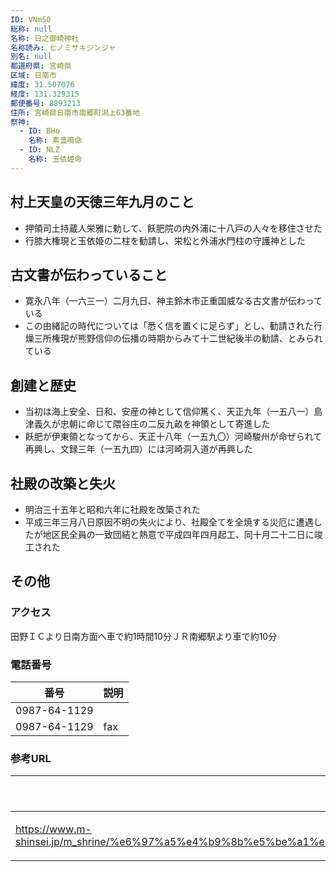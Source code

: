 ```yaml
---
ID: VNm50
総称: null
名称: 日之御崎神社
名称読み: ヒノミサキジンジャ
別名: null
都道府県: 宮崎県
区域: 日南市
緯度: 31.507076
経度: 131.329315
郵便番号: 8893213
住所: 宮崎県日南市南郷町潟上63番地
祭神:
  - ID: BHo
    名称: 素盞鳴命
  - ID: NLZ
    名称: 玉依姫命
---
```


## 村上天皇の天徳三年九月のこと

- 押領司土持蔵人栄雅に勅して、飫肥院の内外浦に十八戸の人々を移住させた
- 行膝大権現と玉依姫の二柱を勧請し、栄松と外浦水門柱の守護神とした

## 古文書が伝わっていること

- 寛永八年（一六三一）二月九日、神主鈴木市正重国威なる古文書が伝わっている
- この由緒記の時代については「悉く信を置くに足らず」とし、勧請された行燥三所権現が熊野信仰の伝播の時期からみて十二世紀後半の勧請、とみられている

## 創建と歴史

- 当初は海上安全、日和、安産の神として信仰篤く、天正九年（一五八一）島津義久が忠朝に命じて隈谷庄の二反九畝を神領として寄進した
- 飫肥が伊東領となってから、天正十八年（一五九〇）河崎駿州が命ぜられて再興し、文録三年（一五九四）には河崎洞入道が再興した

## 社殿の改築と失火

- 明治三十五年と昭和六年に社殿を改築された
- 平成三年三月八日原因不明の失火により、社殿全てを全焼する災厄に遭遇したが地区民全員の一致団結と熱意で平成四年四月起工、同十月二十二日に竣工された

## その他

### アクセス

田野ＩＣより日南方面へ車で約1時間10分ＪＲ南郷駅より車で約10分

### 電話番号

| 番号         | 説明 |
| ------------ | ---- |
| 0987-64-1129 |      |
| 0987-64-1129 | fax  |

### 参考URL

| URL                                                                                                                                                                                          | 説明   |
| -------------------------------------------------------------------------------------------------------------------------------------------------------------------------------------------- | ------ |
| https://www.m-shinsei.jp/m_shrine/%e6%97%a5%e4%b9%8b%e5%be%a1%e5%b4%8e%e7%a5%9e%e7%a4%be%ef%bc%88%e3%81%b2%e3%81%ae%e3%81%bf%e3%81%95%e3%81%8d%e3%81%98%e3%82%93%e3%81%98%e3%82%83%ef%bc%89/ | 神社庁 |

